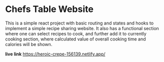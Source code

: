 # Chefs Table Website

This is a simple react project with basic routing and states and hooks to implement a simple recipe sharing website.
It also has a functional section where one can select recipes to cook, and further add it to currently cooking section, where calculated value of overall cooking time and calories will be shown.


**live link**
https://heroic-crepe-156139.netlify.app/
